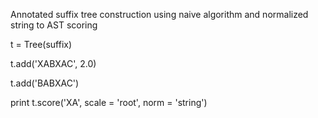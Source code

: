 Annotated suffix tree construction using naive algorithm and normalized string to AST scoring

t = Tree(suffix)

t.add('XABXAC', 2.0)

t.add('BABXAC')

print t.score('XA', scale = 'root', norm = 'string')
